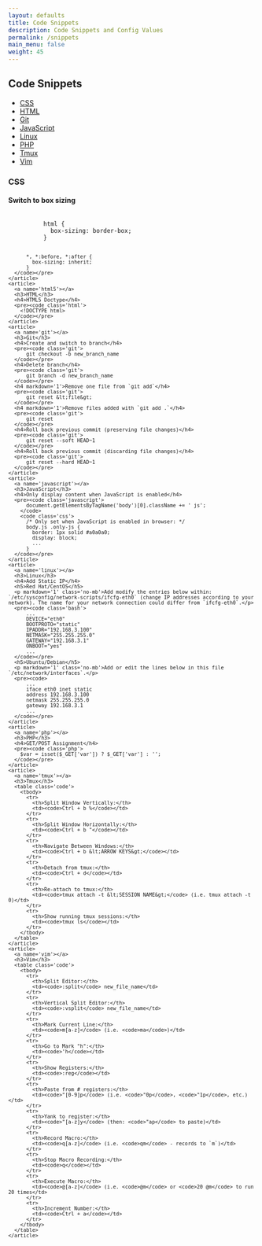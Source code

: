 ```yaml
---
layout: defaults
title: Code Snippets
description: Code Snippets and Config Values
permalink: /snippets
main_menu: false
weight: 45
---
```


<section>
  <div class='inner-section'>
  <h2>Code Snippets</h2>
    <article>
      <ul class='anchor_list'>
        <li><a href='#css'>CSS</a></li>
        <li><a href='#html5'>HTML</a></li>
        <li><a href='#git'>Git</a></li>
        <li><a href='#javascript'>JavaScript</a></li>
        <li><a href='#linux'>Linux</a></li>
        <li><a href='#php'>PHP</a></li>
        <li><a href='#tmux'>Tmux</a></li>
        <li><a href='#vim'>Vim</a></li>
      </ul>
    </article>
    <article>
      <a name='css'></a>
      <h3>CSS</h3>
      <h4>Switch to box sizing</h4>
      <pre><code class='css'>
          html {
            box-sizing: border-box;
          }

          *, *:before, *:after {
            box-sizing: inherit;
          }
      </code></pre>
    </article>
    <article>
      <a name='html5'></a>
      <h3>HTML</h3>
      <h4>HTML5 Doctype</h4>
      <pre><code class='html'>
        <!DOCTYPE html>
      </code></pre>
    </article>
    <article>
      <a name='git'></a>
      <h3>Git</h3>
      <h4>Create and switch to branch</h4>
      <pre><code class='git'>
          git checkout -b new_branch_name
      </code></pre>
      <h4>Delete branch</h4>
      <pre><code class='git'>
          git branch -d new_branch_name
      </code></pre>
      <h4 markdown='1'>Remove one file from `git add`</h4>
      <pre><code class='git'>
          git reset &lt;file&gt;
      </code></pre>
      <h4 markdown='1'>Remove files added with `git add .`</h4>
      <pre><code class='git'>
          git reset
      </code></pre>
      <h4>Roll back previous commit (preserving file changes)</h4>
      <pre><code class='git'>
          git reset --soft HEAD~1
      </code></pre>
      <h4>Roll back previous commit (discarding file changes)</h4>
      <pre><code class='git'>
          git reset --hard HEAD~1
      </code></pre>
    </article>
    <article>
      <a name='javascript'></a>
      <h3>JavaScript</h3>
      <h4>Only display content when JavaScript is enabled</h4>
      <pre><code class='javascript'>
          document.getElementsByTagName('body')[0].className += ' js';
        </code>
        <code class='css'>
          /* Only set when JavaScript is enabled in browser: */
          body.js .only-js {
            border: 1px solid #a0a0a0;
            display: block;
            ...
          }
      </code></pre>
    </article>
    <article>
      <a name='linux'></a>
      <h3>Linux</h3>
      <h4>Add Static IP</h4>
      <h5>Red Hat/CentOS</h5>
      <p markdown='1' class='no-mb'>Add modify the entries below within: `/etc/sysconfig/network-scripts/ifcfg-eth0` (change IP addresses according to your network). The name for your network connection could differ from `ifcfg-eth0`.</p>
      <pre><code class='bash'>
          ...
          DEVICE="eth0"
          BOOTPROTO="static"
          IPADDR="192.168.3.100"
          NETMASK="255.255.255.0"
          GATEWAY="192.168.3.1"
          ONBOOT="yes"
          ...
      </code></pre>
      <h5>Ubuntu/Debian</h5>
      <p markdown='1' class='no-mb'>Add or edit the lines below in this file `/etc/network/interfaces`.</p>
      <pre><code>
          ...
          iface eth0 inet static
          address 192.168.3.100
          netmask 255.255.255.0
          gateway 192.168.3.1
          ...
      </code></pre>
    </article>
    <article>
      <a name='php'></a>
      <h3>PHP</h3>
      <h4>GET/POST Assignment</h4>
      <pre><code class='php'>
        $var = isset($_GET['var']) ? $_GET['var'] : '';
      </code></pre>
    </article>
    <article>
      <a name='tmux'></a>
      <h3>Tmux</h3>
      <table class='code'>
        <tbody>
          <tr>
            <th>Split Window Vertically:</th>
            <td><code>Ctrl + b %</code></td>
          </tr>
          <tr>
            <th>Split Window Horizontally:</th>
            <td><code>Ctrl + b "</code></td>
          </tr>
          <tr>
            <th>Navigate Between Windows:</th>
            <td><code>Ctrl + b &lt;ARROW KEYS&gt;</code></td>
          </tr>
          <tr>
            <th>Detach from tmux:</th>
            <td><code>Ctrl + d</code></td>
          </tr>
          <tr>
            <th>Re-attach to tmux:</th>
            <td><code>tmux attach -t &lt;SESSION NAME&gt;</code> (i.e. tmux attach -t 0)</td>
          </tr>
          <tr>
            <th>Show running tmux sessions:</th>
            <td><code>tmux ls</code></td>
          </tr>
        </tbody>
      </table>
    </article>
    <article>
      <a name='vim'></a>
      <h3>Vim</h3>
      <table class='code'>
        <tbody>
          <tr>
            <th>Split Editor:</th>
            <td><code>:split</code> new_file_name</td>
          </tr>
          <tr>
            <th>Vertical Split Editor:</th>
            <td><code>:vsplit</code> new_file_name</td>
          </tr>
          <tr>
            <th>Mark Current Line:</th>
            <td><code>m[a-z]</code> (i.e. <code>ma</code>)</td>
          </tr>
          <tr>
            <th>Go to Mark "h":</th>
            <td><code>'h</code></td>
          </tr>
          <tr>
            <th>Show Registers:</th>
            <td><code>:reg</code></td>
          </tr>
          <tr>
            <th>Paste from # registers:</th>
            <td><code>"[0-9]p</code> (i.e. <code>"0p</code>, <code>"1p</code>, etc.)</td>
          </tr>
          <tr>
            <th>Yank to register:</th>
            <td><code>"[a-z]y</code> (then: <code>"ap</code> to paste)</td>
          </tr>
          <tr>
            <th>Record Macro:</th>
            <td><code>q[a-z]</code> (i.e. <code>qm</code> - records to `m`)</td>
          </tr>
          <tr>
            <th>Stop Macro Recording:</th>
            <td><code>q</code></td>
          </tr>
          <tr>
            <th>Execute Macro:</th>
            <td><code>@[a-z]</code> (i.e. <code>@m</code> or <code>20 @m</code> to run 20 times</td>
          </tr>
          <tr>
            <th>Increment Number:</th>
            <td><code>Ctrl + a</code></td>
          </tr>
        </tbody>
      </table>
    </article>
  </div><!-- inner-section -->
</section>